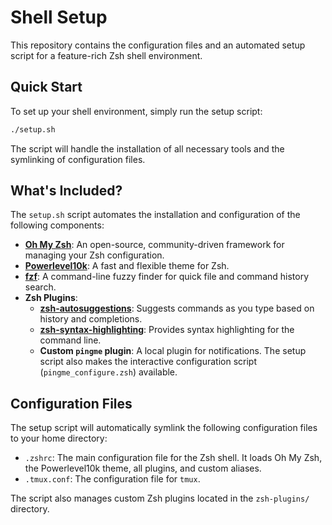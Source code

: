 # Shell Setup

This repository contains the configuration files and an automated setup script for a feature-rich Zsh shell environment.

## Quick Start

To set up your shell environment, simply run the setup script:

```bash
./setup.sh
```

The script will handle the installation of all necessary tools and the symlinking of configuration files.

## What's Included?

The `setup.sh` script automates the installation and configuration of the following components:

-   **[Oh My Zsh](https://ohmyz.sh/)**: An open-source, community-driven framework for managing your Zsh configuration.
-   **[Powerlevel10k](https://github.com/romkatv/powerlevel10k)**: A fast and flexible theme for Zsh.
-   **[fzf](https://github.com/junegunn/fzf)**: A command-line fuzzy finder for quick file and command history search.
-   **Zsh Plugins**:
    -   **[zsh-autosuggestions](https://github.com/zsh-users/zsh-autosuggestions)**: Suggests commands as you type based on history and completions.
    -   **[zsh-syntax-highlighting](https://github.com/zsh-users/zsh-syntax-highlighting)**: Provides syntax highlighting for the command line.
    -   **Custom `pingme` plugin**: A local plugin for notifications. The setup script also makes the interactive configuration script (`pingme_configure.zsh`) available.

## Configuration Files

The setup script will automatically symlink the following configuration files to your home directory:

-   `.zshrc`: The main configuration file for the Zsh shell. It loads Oh My Zsh, the Powerlevel10k theme, all plugins, and custom aliases.
-   `.tmux.conf`: The configuration file for `tmux`.

The script also manages custom Zsh plugins located in the `zsh-plugins/` directory.
